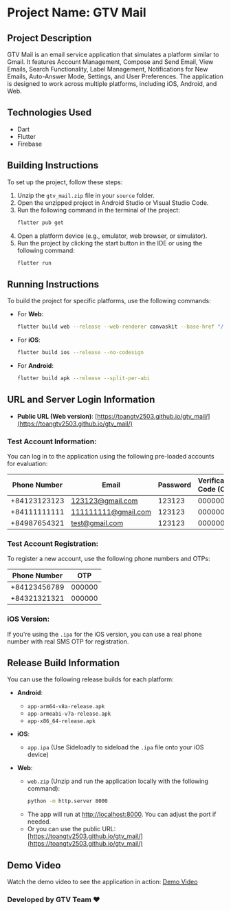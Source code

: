 
# Project Name: GTV Mail

## Project Description
GTV Mail is an email service application that simulates a platform similar to Gmail. It features Account Management, Compose and Send Email, View Emails, Search Functionality, Label Management, Notifications for New Emails, Auto-Answer Mode, Settings, and User Preferences. The application is designed to work across multiple platforms, including iOS, Android, and Web.

## Technologies Used
- Dart
- Flutter
- Firebase

## Building Instructions
To set up the project, follow these steps:

1. Unzip the `gtv_mail.zip` file in your `source` folder.
2. Open the unzipped project in Android Studio or Visual Studio Code.
3. Run the following command in the terminal of the project:
   ```bash
   flutter pub get
   ```
4. Open a platform device (e.g., emulator, web browser, or simulator).
5. Run the project by clicking the start button in the IDE or using the following command:
   ```bash
   flutter run
   ```

## Running Instructions
To build the project for specific platforms, use the following commands:

- For **Web**:
   ```bash
   flutter build web --release --web-renderer canvaskit --base-href "/"
   ```
- For **iOS**:
   ```bash
   flutter build ios --release --no-codesign
   ```
- For **Android**:
   ```bash
   flutter build apk --release --split-per-abi
   ```

## URL and Server Login Information
- **Public URL (Web version)**: [https://toangtv2503.github.io/gtv_mail/](https://toangtv2503.github.io/gtv_mail/)

### Test Account Information:
You can log in to the application using the following pre-loaded accounts for evaluation:

| Phone Number   | Email                 | Password | Verification Code (OTP) |
|----------------|-----------------------|----------|-------------------------|
| +84123123123   | 123123@gmail.com       | 123123   | 000000                  |
| +84111111111   | 111111111@gmail.com    | 123123   | 000000                  |
| +84987654321   | test@gmail.com         | 123123   | 000000                  |

### Test Account Registration:
To register a new account, use the following phone numbers and OTPs:

| Phone Number   | OTP    |
|----------------|--------|
| +84123456789   | 000000 |
| +84321321321   | 000000 |

### iOS Version:
If you're using the `.ipa` for the iOS version, you can use a real phone number with real SMS OTP for registration.

## Release Build Information
You can use the following release builds for each platform:

- **Android**:
    - `app-arm64-v8a-release.apk`
    - `app-armeabi-v7a-release.apk`
    - `app-x86_64-release.apk`

- **iOS**:
    - `app.ipa` (Use Sideloadly to sideload the `.ipa` file onto your iOS device)

- **Web**:
    - `web.zip` (Unzip and run the application locally with the following command):
      ```bash
      python -m http.server 8000
      ```
    - The app will run at [http://localhost:8000](http://localhost:8000). You can adjust the port if needed.
    - Or you can use the public URL: [https://toangtv2503.github.io/gtv_mail/](https://toangtv2503.github.io/gtv_mail/)

## Demo Video
Watch the demo video to see the application in action: [Demo Video](https://youtu.be/examplelink)

### Developed by GTV Team ❤
